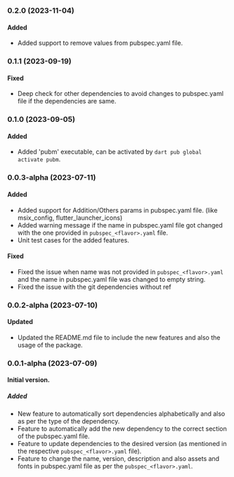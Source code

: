 ### 0.2.0 (2023-11-04)
#### Added
- Added support to remove values from pubspec.yaml file.

### 0.1.1 (2023-09-19)
#### Fixed
- Deep check for other dependencies  to avoid changes to pubspec.yaml file if the dependencies are same.

### 0.1.0 (2023-09-05)
#### Added
- Added 'pubm' executable, can be activated by `dart pub global activate pubm`.

### 0.0.3-alpha (2023-07-11)
#### Added
- Added support for Addition/Others params in pubspec.yaml file. (like msix_config, flutter_launcher_icons)
- Added warning message if the name in pubspec.yaml file got changed with the one provided in `pubspec_<flavor>.yaml` file.
- Unit test cases for the added features.

#### Fixed
- Fixed the issue when name was not provided in `pubspec_<flavor>.yaml` and the name in pubspec.yaml file was changed to empty string.
- Fixed the issue with the git dependencies without ref

### 0.0.2-alpha (2023-07-10)
#### Updated
- Updated the README.md file to include the new features and also the usage of the package.

### 0.0.1-alpha (2023-07-09)

#### Initial version.
##### Added
- New feature to automatically sort dependencies alphabetically and also as per the type of the dependency.
- Feature to automatically add the new dependency to the correct section of the pubspec.yaml file.
- Feature to update dependencies to the desired version (as mentioned in the respective `pubspec_<flavor>.yaml` file).
- Feature to change the name, version, description and also assets and fonts in pubspec.yaml file as per the `pubspec_<flavor>.yaml`.
